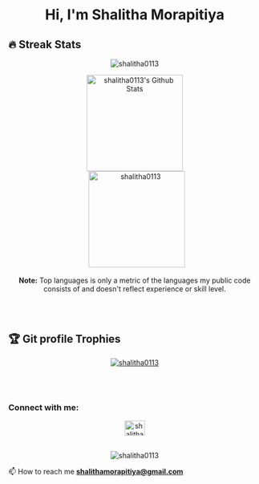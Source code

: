 <h1 align="center"> Hi, I'm Shalitha Morapitiya</h1>


## 🔥 Streak Stats
<p align="center"><img src="https://github-readme-streak-stats.herokuapp.com/?user=shalitha0113&theme=blueberry" alt="shalitha0113" /></p>
  <p align="center">
    <a href="https://github.com/anuraghazra/github-readme-stats"><img alt="shalitha0113's Github Stats" src="https://github-readme-stats.vercel.app/api?username=shalitha0113&show_icons=true&count_private=true&theme=blueberry" height="192px"/></a>
<br/>
  &nbsp;
<img src="https://github-readme-stats.vercel.app/api/top-langs?username=shalitha0113&langs_count=10&show_icons=true&locale=en&layout=compact&theme=blueberry" alt="shalitha0113" height="192px"/>
    
  <br/>
  <p align="center">
  <b>Note:</b> Top languages is only a metric of the languages my public code consists of and doesn't reflect experience or skill level.
  </p>
  <br><br>

  ## :trophy: Git profile Trophies

<p align="center"> <a href="https://github.com/ryo-ma/github-profile-trophy"><img src="https://github-profile-trophy.vercel.app/?username=shalitha0113&layout=compact&theme=blueberry" alt="shalitha0113" /></a> </p>

<br><br>

<h3 align="left">Connect with me:</h3>
<p align="center">
<a href="https://www.linkedin.com/in/shalitha-morapitiya-b368b6136" target="blank"><img align="center" src="https://raw.githubusercontent.com/rahuldkjain/github-profile-readme-generator/master/src/images/icons/Social/linked-in-alt.svg" alt="shalitha-morapitiya-b368b6136" height="30" width="40" /></a>
<br><br>

  <p align="center">
  <img src="https://komarev.com/ghpvc/?username=shalitha0113" alt="shalitha0113" />
</p>

📫 How to reach me **shalithamorapitiya@gmail.com**


<!--
**shalitha0113/shalitha0113** is a ✨ _special_ ✨ repository because its `README.md` (this file) appears on your GitHub profile.

Here are some ideas to get you started:

- 🔭 I’m currently working on ...
- 🌱 I’m currently learning ...
- 👯 I’m looking to collaborate on ...
- 🤔 I’m looking for help with ...
- 💬 Ask me about ...
- 📫 How to reach me: ...
- 😄 Pronouns: ...
- ⚡ Fun fact: ...
-->
